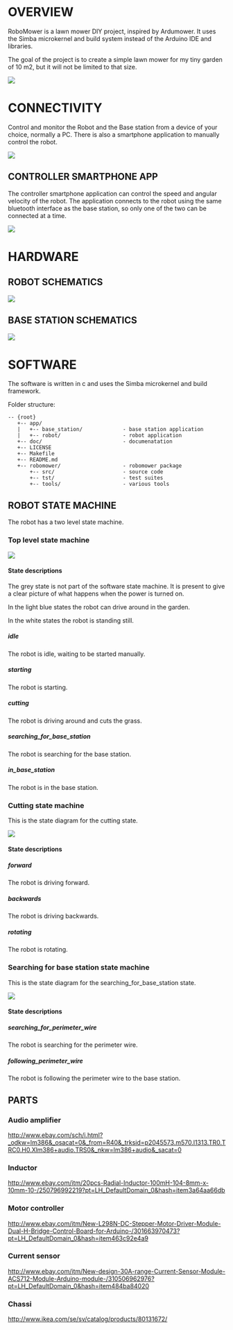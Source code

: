 OVERVIEW
========

RoboMower is a lawn mower DIY project, inspired by Ardumower. It uses
the Simba microkernel and build system instead of the Arduino IDE and
libraries.

The goal of the project is to create a simple lawn mower for my tiny
garden of 10 m2, but it will not be limited to that size.

![](doc/robot.jpg)

CONNECTIVITY
============

Control and monitor the Robot and the Base station from a device of
your choice, normally a PC. There is also a smartphone application to
manually control the robot.

![](doc/connectivity.jpg)

CONTROLLER SMARTPHONE APP
-------------------------
The controller smartphone application can control the speed and
angular velocity of the robot. The application connects to the robot
using the same bluetooth interface as the base station, so only one of
the two can be connected at a time.

![](doc/controller_smartphone_app.jpg)

HARDWARE
========

ROBOT SCHEMATICS
----------------
![](doc/robot_schematics.jpg)

BASE STATION SCHEMATICS
-----------------------
![](doc/base_station_schematics.jpg)

SOFTWARE
========

The software is written in c and uses the Simba microkernel and build
framework.

Folder structure:

    -- {root}
       +-- app/
       |   +-- base_station/             - base station application
       |   +-- robot/                    - robot application
       +-- doc/                          - documenatation
       +-- LICENSE
       +-- Makefile
       +-- README.md
       +-- robomower/                    - robomower package
           +-- src/                      - source code
           +-- tst/                      - test suites
           +-- tools/                    - various tools

ROBOT STATE MACHINE
-------------------
The robot has a two level state machine.

### Top level state machine
![](doc/robot_state_machine.png)

#### State descriptions

The grey state is not part of the software state machine. It is
present to give a clear picture of what happens when the power is
turned on.

In the light blue states the robot can drive around in the garden.

In the white states the robot is standing still.

##### idle
The robot is idle, waiting to be started manually.

##### starting
The robot is starting.

##### cutting
The robot is driving around and cuts the grass.

##### searching_for_base_station
The robot is searching for the base station.

##### in_base_station
The robot is in the base station.

### Cutting state machine
This is the state diagram for the cutting state.

![](doc/robot_state_machine_cutting.png)

#### State descriptions

##### forward
The robot is driving forward.

##### backwards
The robot is driving backwards.

##### rotating
The robot is rotating.

### Searching for base station state machine
This is the state diagram for the searching_for_base_station state.

![](doc/robot_state_machine_searching.png)

#### State descriptions

##### searching_for_perimeter_wire
The robot is searching for the perimeter wire.

##### following_perimeter_wire
The robot is following the perimeter wire to the base station.

PARTS
-----

### Audio amplifier
http://www.ebay.com/sch/i.html?_odkw=lm386&_osacat=0&_from=R40&_trksid=p2045573.m570.l1313.TR0.TRC0.H0.Xlm386+audio.TRS0&_nkw=lm386+audio&_sacat=0

### Inductor
http://www.ebay.com/itm/20pcs-Radial-Inductor-100mH-104-8mm-x-10mm-10-/250796992219?pt=LH_DefaultDomain_0&hash=item3a64aa66db

### Motor controller
http://www.ebay.com/itm/New-L298N-DC-Stepper-Motor-Driver-Module-Dual-H-Bridge-Control-Board-for-Arduino-/301663970473?pt=LH_DefaultDomain_0&hash=item463c92e4a9

### Current sensor
http://www.ebay.com/itm/New-design-30A-range-Current-Sensor-Module-ACS712-Module-Arduino-module-/310506962976?pt=LH_DefaultDomain_0&hash=item484ba84020

### Chassi
http://www.ikea.com/se/sv/catalog/products/80131672/

